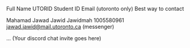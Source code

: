 Full Name UTORID Student ID Email (utoronto only) Best way to contact


Mahamad Jawad Jawid  Jawidmah  1005580961  jawad.jawid@mail.utoronto.ca  (messenger)

...
(Your discord chat invite goes here)